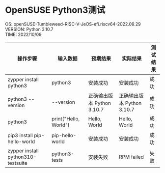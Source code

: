 # OpenSUSE Python3测试

OS: openSUSE-Tumbleweed-RISC-V-JeOS-efi.riscv64-2022.09.29  
VERSION: Python 3.10.7  
TIME: 2022/10/09 


| 操作步骤                                 | 输入数据                     | 预期结果                      | 实际结果                      | 测试结果  |
| --------------------------------------- | ---------------------------- | ---------------------------- | ---------------------------- | -------- |
| zypper install python3                  | python3                      | 安装成功                      | 安装成功                     | 成功      |
| python3 --version                       | --version                    | 正确输出版本 Python 3.10.7    | 正确输出版本 Python 3.10.7    | 成功      |
| python3                                 | print("Hello, World")        | Hello, World                 | Hello, World                 | 成功      |
| pip3 install pip-hello-world            | pip-hello-world              | 安装成功                      | 安装成功                     | 成功      |
| zypper install python310-testsuite      | python3-tests                | 安装失败                      | RPM failed                   | 失败      |
